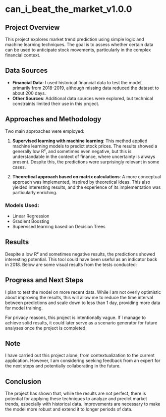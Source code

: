 # can_i_beat_the_market_v1.0.0

## Project Overview

This project explores market trend prediction using simple logic and machine learning techniques. The goal is to assess whether certain data can be used to anticipate stock movements, particularly in the complex financial context.

## Data Sources

- **Financial Data**: I used historical financial data to test the model, primarily from 2018-2019, although missing data reduced the dataset to about 200 days.
- **Other Sources**: Additional data sources were explored, but technical constraints limited their use in this project.

## Approaches and Methodology

Two main approaches were employed:

1. **Supervised learning with machine learning**: This method applied machine learning models to predict stock prices. The results showed a generally low R², and sometimes even negative, but this is understandable in the context of finance, where uncertainty is always present. Despite this, the predictions were surprisingly relevant in some cases.

2. **Theoretical approach based on matrix calculations**: A more conceptual approach was implemented, inspired by theoretical ideas. This also yielded interesting results, and the experience of its implementation was particularly enriching.

### Models Used:
- Linear Regression
- Gradient Boosting
- Supervised learning based on Decision Trees

## Results

Despite a low R² and sometimes negative results, the predictions showed interesting potential. This tool could have been useful as an indicator back in 2018. Below are some visual results from the tests conducted:


## Progress and Next Steps

I plan to test the model on more recent data. While I am not overly optimistic about improving the results, this will allow me to reduce the time interval between predictions and scale down to less than 1 day, providing more data for model training.

For privacy reasons, this project is intentionally vague. If I manage to achieve solid results, it could later serve as a scenario generator for future analyses once the project is completed.

## Note

I have carried out this project alone, from contextualization to the current application. However, I am considering seeking feedback from an expert for the next steps and potentially collaborating in the future.

## Conclusion

The project has shown that, while the results are not perfect, there is potential for applying these techniques to analyze and predict market trends, especially with historical data. Improvements are necessary to make the model more robust and extend it to longer periods of data.
